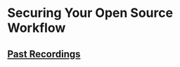 # Securing Your Open Source Workflow

## [Past Recordings](https://www.notion.so/4635b099f414404d929a08255ecdc4f0?v=ce200b1933234aa0b0dddfb1ee714cf7&p=cf4bde8bfd274670bac14a7ce985e279&pm=s)